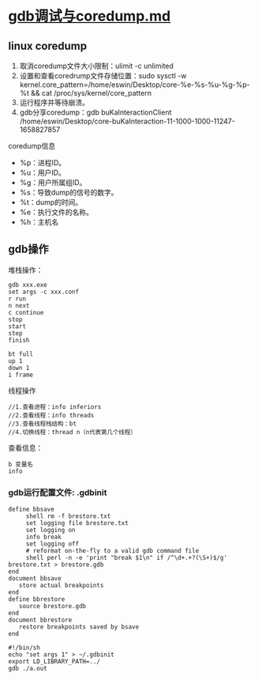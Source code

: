 # [gdb调试与coredump.md](gdb%B5%F7%CA%D4%D3%EBcoredump.md)



## linux coredump
1. 取消coredump文件大小限制：ulimit -c unlimited
2. 设置和查看coredrump文件存储位置：sudo sysctl -w kernel.core_pattern=/home/eswin/Desktop/core-%e-%s-%u-%g-%p-%t  && cat /proc/sys/kernel/core_pattern
3. 运行程序并等待崩溃。
4. gdb分享coredump：gdb buKaInteractionClient /home/eswin/Desktop/core-buKaInteraction-11-1000-1000-11247-1658827857

coredump信息
- %p：进程ID。
- %u：用户ID。
- %g：用户所属组ID。
- %s：导致dump的信号的数字。
- %t：dump的时间。
- %e：执行文件的名称。
- %h：主机名

## gdb操作
堆栈操作：
```
gdb xxx.exe
set args -c xxx.conf
r run
n next
c continue
stop
start
step
finish
```
```
bt full
up 1
down 1
i frame
```
线程操作
```
//1.查看进程：info inferiors
//2.查看线程：info threads
//3.查看线程栈结构：bt
//4.切换线程：thread n（n代表第几个线程）
```
查看信息：
```
b 变量名
info
```

### gdb运行配置文件: .gdbinit
```
define bbsave
     shell rm -f brestore.txt
     set logging file brestore.txt
     set logging on
     info break
     set logging off
     # reformat on-the-fly to a valid gdb command file
     shell perl -n -e 'print "break $1\n" if /^\d+.+?(\S+)$/g' brestore.txt > brestore.gdb
end
document bbsave
   store actual breakpoints
end
define bbrestore
   source brestore.gdb
end
document bbrestore
   restore breakpoints saved by bsave
end
```

```
#!/bin/sh
echo "set args 1" > ~/.gdbinit
export LD_LIBRARY_PATH=../
gdb ./a.out
```

